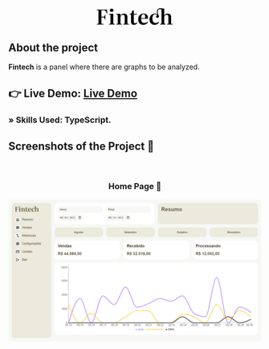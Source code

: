 <div align='center'><img style="width:30%" src='./src/assets/fintech.svg'/></div>

<h2>About the project</h2>

  <p><b>Fintech</b> is a panel where there are graphs to be analyzed.</p>

## 👉 Live Demo: <a href='https://fintech-blush.vercel.app/'>Live Demo</a>

### » Skills Used: TypeScript.

##

<h2>Screenshots of the Project 📸</h2>
<br>
<h3 align='center'>Home Page 🏡</h3>

<div align='center'>
<img src='./src/assets/homepage-fintech.png'/>

</div>
